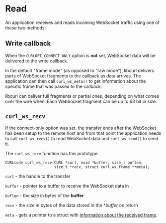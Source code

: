 # Read

An application receives and reads incoming WebSocket traffic using one of
these two methods:

## Write callback

When the `CURLOPT_CONNECT_ONLY` option is **not** set, WebSocket data will be
delivered to the write callback.

In the default "frame mode" (as opposed to "raw mode"), libcurl delivers parts
of WebSocket fragments to the callback as data arrives. The application can
then call `curl_ws_meta()` to get information about the specific frame that
was passed to the callback.

libcurl can deliver full fragments or partial ones, depending on what comes
over the wire when. Each WebSocket fragment can be up to 63 bit in size.

## `curl_ws_recv`

If the connect-only option was set, the transfer ends after the WebSocket has
been setup to the remote host and from that point the application needs to
call `curl_ws_recv()` to read WebSocket data and `curl_ws_send()` to send it.

The `curl_ws_recv` function has this prototype:

    CURLcode curl_ws_recv(CURL *curl, void *buffer, size_t buflen,
                          size_t *recv, struct curl_ws_frame **meta);

`curl` - the handle to the transfer
 
`buffer` - pointer to a buffer to receive the WebSocket data in

`buflen` - the size in bytes of the **buffer**

`recv` - the size in bytes of the data stored in the **buffer* on return

`meta` - gets a pointer to a struct with [information about the received
frame](meta.md).

